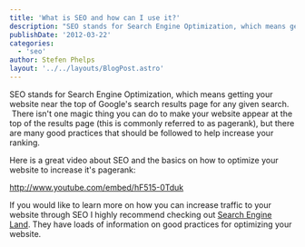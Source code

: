 ```yaml
---
title: 'What is SEO and how can I use it?'
description: "SEO stands for Search Engine Optimization, which means getting your website near the top of Google's search results page for any given search.  There isn't one magic thing you can do to make your website appear"
publishDate: '2012-03-22'
categories:
  - 'seo'
author: Stefen Phelps
layout: '../../layouts/BlogPost.astro'
---
```


SEO stands for Search Engine Optimization, which means getting your website near the top of Google's search results page for any given search.  There isn't one magic thing you can do to make your website appear at the top of the results page (this is commonly referred to as pagerank), but there are many good practices that should be followed to help increase your ranking.

Here is a great video about SEO and the basics on how to optimize your website to increase it's pagerank:

http://www.youtube.com/embed/hF515-0Tduk

If you would like to learn more on how you can increase traffic to your website through SEO I highly recommend checking out [Search Engine Land](http://searchengineland.com/). They have loads of information on good practices for optimizing your website.
